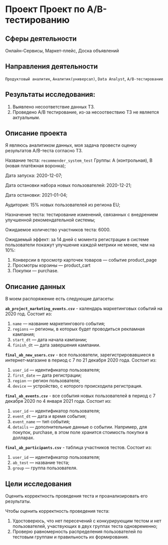 # Проект Проект по А/B-тестированию
## Сферы деятельности
Онлайн-Сервисы, Маркет-плейс, Доска объявлений
## Направления деятельности
`Продуктовый аналитик`,  `Аналитик(универсал)`, `Data Analyst`, `А/B-тестирование`
## Результаты исследования:
1. Выявлено несоответствие данных ТЗ.
2. Проведено А/В тестирование, из-за несоотвествию ТЗ не является актуальным. 

## Описание проекта
Я являюсь аналитиком данных, моя задача провести оценку результатов A/B-теста согласно ТЗ.

Название теста: `recommender_system_test`
Группы: А (контрольная), B (новая платёжная воронка);

Дата запуска: 2020-12-07;

Дата остановки набора новых пользователей: 2020-12-21;

Дата остановки: 2021-01-04;

Аудитория: 15% новых пользователей из региона EU;

Назначение теста: тестирование изменений, связанных с внедрением улучшенной рекомендательной системы;

Ожидаемое количество участников теста: 6000.

Ожидаемый эффект: за 14 дней с момента регистрации в системе пользователи покажут улучшение каждой метрики не менее, чем на 10%:

1. Конверсии в просмотр карточек товаров — событие product_page
2. Просмотры корзины — product_cart
3. Покупки — purchase.

## Описание данных

В моем распоряжение есть следующие датасеты: 

**`ab_project_marketing_events.csv`** - календарь маркетинговых событий на 2020 год. Состоит из:

1. `name` — название маркетингового события;
2. `regions` — регионы, в которых будет проводиться рекламная кампания;
3. `start_dt` — дата начала кампании;
4. `finish_dt` — дата завершения кампании.

**`final_ab_new_users.csv`** - все пользователи, зарегистрировавшиеся в интернет-магазине в период с 7 по 21 декабря 2020 года. Состоит из:

1. `user_id` — идентификатор пользователя;
2. `first_date` — дата регистрации;
3. `region` — регион пользователя;
4. `device` — устройство, с которого происходила регистрация.

**`final_ab_events.csv`** - все события новых пользователей в период с 7 декабря 2020 по 4 января 2021 года. Состоит из:
1. `user_id` — идентификатор пользователя;
2. `event_dt` — дата и время события;
3. `event_name` — тип события;
4. `details` — дополнительные данные о событии. Например, для покупок, purchase, в этом поле хранится стоимость покупки в долларах.

**`final_ab_participants.csv`** - таблица участников тестов. Состоит из:

1. `user_id` — идентификатор пользователя;
2. `ab_test` — название теста;
3. `group` — группа пользователя.

## Цели исследования

Оценить корректность проведения теста и проанализировать его результаты.

Чтобы оценить корректность проведения теста:
1. Удостоверюсь, что нет пересечений с конкурирующим тестом и нет пользователей, участвующих в двух группах теста одновременно;
2. Проверю равномерность распределения пользователей по тестовым группам и правильность их формирования.

  
